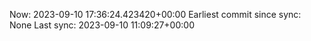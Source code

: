 Now: 2023-09-10 17:36:24.423420+00:00 Earliest commit since sync: None Last sync: 2023-09-10 11:09:27+00:00
